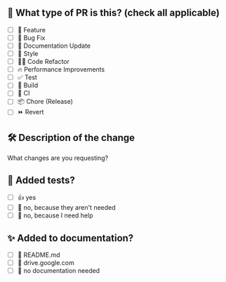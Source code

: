 ## 📸 What type of PR is this? (check all applicable)

- [ ] 🍕 Feature
- [ ] 🐛 Bug Fix
- [ ] 📝 Documentation Update
- [ ] 🎨 Style
- [ ] 🧑‍💻 Code Refactor
- [ ] 🔥 Performance Improvements
- [ ] ✅ Test
- [ ] 🤖 Build
- [ ] 🔁 CI
- [ ] 📦 Chore (Release)
- [ ] ⏩ Revert

## 🛠 Description of the change

What changes are you requesting?

## 🧪 Added tests?

- [ ] 👍 yes
- [ ] 🙅 no, because they aren't needed
- [ ] 🙋 no, because I need help

## ✨ Added to documentation?

- [ ] 📜 README.md
- [ ] 📓 drive.google.com
- [ ] 🙅 no documentation needed
